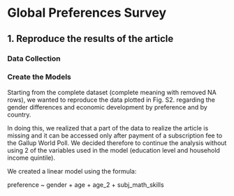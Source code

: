 # Global Preferences Survey

## 1. Reproduce the results of the article

### Data Collection


### Create the Models
Starting from the complete dataset (complete meaning with removed NA rows), we wanted to reproduce the data plotted in Fig. S2. regarding the gender differences and economic development by preference and by country.

In doing this, we realized that a part of the data to realize the article is missing and it can be accessed only after payment of a subscription fee to the Gallup World Poll. We decided therefore to continue the analysis without using 2 of the variables used in the model (education level and household income quintile).

We created a linear model using the formula:

preference ~ gender + age + age_2 + subj_math_skills